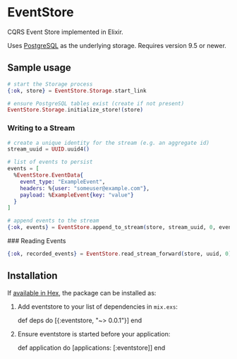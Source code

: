 # EventStore

CQRS Event Store implemented in Elixir.

Uses [PostgreSQL](http://www.postgresql.org/) as the underlying storage. Requires version 9.5 or newer.

## Sample usage

```elixir
# start the Storage process
{:ok, store} = EventStore.Storage.start_link

# ensure PostgreSQL tables exist (create if not present) 
EventStore.Storage.initialize_store!(store)
```

### Writing to a Stream

```elixir
# create a unique identity for the stream (e.g. an aggregate id)
stream_uuid = UUID.uuid4()

# list of events to persist
events = [
  %EventStore.EventData{
  	event_type: "ExampleEvent",
    headers: %{user: "someuser@example.com"},
    payload: %ExampleEvent{key: "value"}
  }
]

# append events to the stream
{:ok, events} = EventStore.append_to_stream(store, stream_uuid, 0, events)
```

### Reading Events

```elixir
{:ok, recorded_events} = EventStore.read_stream_forward(store, uuid, 0)
```


## Installation

If [available in Hex](https://hex.pm/docs/publish), the package can be installed as:

  1. Add eventstore to your list of dependencies in `mix.exs`:

        def deps do
          [{:eventstore, "~> 0.0.1"}]
        end

  2. Ensure eventstore is started before your application:

        def application do
          [applications: [:eventstore]]
        end

